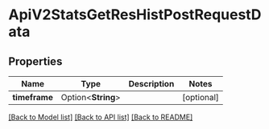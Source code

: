 # ApiV2StatsGetResHistPostRequestData

## Properties

Name | Type | Description | Notes
------------ | ------------- | ------------- | -------------
**timeframe** | Option<**String**> |  | [optional]

[[Back to Model list]](../README.md#documentation-for-models) [[Back to API list]](../README.md#documentation-for-api-endpoints) [[Back to README]](../README.md)


